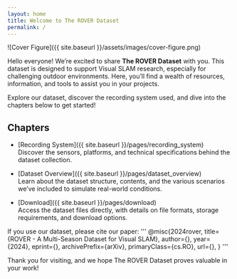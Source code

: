 ```yaml
---
layout: home
title: Welcome to The ROVER Dataset
permalink: /
---
```


![Cover Figure]({{ site.baseurl }}/assets/images/cover-figure.png)

Hello everyone! We’re excited to share **The ROVER Dataset** with you. This dataset is designed to support Visual SLAM research, especially for challenging outdoor environments. Here, you’ll find a wealth of resources, information, and tools to assist you in your projects.

Explore our dataset, discover the recording system used, and dive into the chapters below to get started!

## Chapters
- [Recording System]({{ site.baseurl }}/pages/recording_system)  
  Discover the sensors, platforms, and technical specifications behind the dataset collection.

- [Dataset Overview]({{ site.baseurl }}/pages/dataset_overview)  
  Learn about the dataset structure, contents, and the various scenarios we’ve included to simulate real-world conditions.

- [Download]({{ site.baseurl }}/pages/download)  
  Access the dataset files directly, with details on file formats, storage requirements, and download options.

If you use our dataset, please cite our paper:
'''
@misc{2024rover,
      title={ROVER - A Multi-Season Dataset for Visual SLAM}, 
      author={},
      year={2024},
      eprint={},
      archivePrefix={arXiv},
      primaryClass={cs.RO},
      url={}, 
}
'''

Thank you for visiting, and we hope The ROVER Dataset proves valuable in your work!
